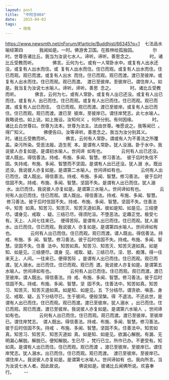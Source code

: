```yaml
---
layout: post
title:  "中阿含004"
date:   2015-04-03
tags:
      - 随笔
---
```



https://www.newsmth.net/nForum/#!article/Buddhist/66345?p=1
 
 七法品水喻经第四
   
 　　我闻如是。一时。佛游舍卫国。在胜林给孤独园。
   
 　　尔时。世尊告诸比丘。我当为汝说七水人。谛听。谛听。善思念之。
   
 　　时。诸比丘受教而听。
   
 　　佛言。云何为七。或有一人常卧水中。或复有人出水还没。或复有人出水而住。或
 复有人出水而住。住已而观。或复有人出水而住。住已而观。观已而渡。或复有人出水
 而住。住已而观。观已而渡。渡已至彼岸。或复有人出水而住。住已而观。观已而渡。
 渡已至彼岸。至彼岸已。谓住岸人。如是。我当复为汝说七水喻人。谛听。谛听。善思
 念之。
   
 　　时。诸比丘受教而听。
   
 　　佛言。云何为七。或有人常卧。或复有人出已还没。或复有人出已而住。或复有人
 出已而住。住已而观。或复有人出已而住。住已而观。观已而渡。或复有人出已而住。
 住已而观。观已而渡。渡已至彼岸。或复有人出已而住。住已而观。观已而渡。渡已至
 彼岸。至彼岸已。谓住岸梵志。此七水喻人。我略说也。如上说。如上施设。汝知何义
 。何所分别。有何因缘。
   
 　　时。诸比丘白世尊曰。世尊为法本。世尊为法主。法由世尊。唯愿说之。我等闻已
 。得广知义。
   
 　　佛便告曰。汝等谛听。善思念之。我当为汝分别其义。
   
 　　时。诸比丘受教而听。
   
 　　佛言。云何有人常卧。谓或有人为不善法之所覆盖。染污所染。受恶法报。造生死
 本。是谓有人常卧。犹人没溺。卧于水中。我说彼人亦复如是。是谓初水喻人。世间谛
 如有也。
   
 　　云何有人出已还没。谓人既出。得信善法。持戒、布施、多闻、智慧。修习善法。
 彼于后时失信不固。失持戒、布施、多闻、智慧而不坚固。是谓有人出已还没。犹人溺
 水。既出还没。我说彼人亦复如是。是谓第二水喻人。世间谛如有也。
   
 　　云何有人出已而住。谓人既出。得信善法。持戒、布施、多闻、智慧。修习善法。
 彼于后时信固不失。持戒、布施、多闻、智慧。坚固不失。是谓有人出已而住。犹人溺
 水。出已而住。我说彼人亦复如是。是谓第三水喻人。世间谛如有也。
   
 　　云何有人出已而住。住已而观。谓人既出。得信善法。持戒、布施、多闻、智慧。
 修习善法。彼于后时信固不失。持戒、布施、多闻、智慧。坚固不失。住善法中。知苦
 如真。知苦习、知苦灭、知苦灭道如真。彼如是知、如是见。三结便尽。谓身见、戒取
 、疑。三结已尽。得须陀洹。不堕恶法。定趣正觉。极受七有。天上、人间七往来已。
 便得苦际。是谓有人出已而住。住已而观。犹人溺水。出已而住。住已而观。我说彼人
 亦复如是。是谓第四水喻人。世间谛如有也。
   
 　　云何有人出已而住。住已而观。观已而渡。谓人既出。得信善法。持戒、布施、多
 闻、智慧。修习善法。彼于后时信固不失。持戒。布施、多闻、智慧。坚固不失。住善
 法中。知苦如真。知苦习、知苦灭、知苦灭道如真。如是知、如是见。三结便尽。谓身
 见、戒取、疑。三结已尽。淫、怒、痴薄。得一往来天上、人间。一往来已。便得苦际
 。是谓有人出已而住。住已而观。观已而渡。犹人溺水。出已而住。住已而观。观已而
 渡。我说彼人亦复如是。是谓第五水喻人。世间谛如有也。
   
 　　云何有人出已而住。住已而观。观已而渡。渡已至彼岸。谓人既出。得信善法。持
 戒、布施、多闻、智慧。修习善法。彼于后时信固不失。持戒、布施、多闻、智慧。坚
 固不失。住善法中。知苦如真。知苦习、知苦灭、知苦灭道如真。如是知、如是见。五
 下分结尽。谓贪欲、嗔恚、身见、戒取、疑。五下分结尽已。生于彼间。便般涅槃。得
 不退法。不还此世。是谓有人出已而住。住已而观。观已而渡。渡已至彼岸。犹人溺水
 。出已而住。住已而观。观已而渡。渡已至彼岸。我说彼人亦复如是。是谓第六水喻人
 。世间谛如有也。
   
 　　云何有人出已而住。住已而观。观已而渡。渡已至彼岸。至彼岸已。谓住岸梵志。
 谓人既出。得信善法。持戒、布施、多闻、智慧。修习善法。彼于后时信固不失。持戒
 、布施、多闻、智慧。坚固不失。住善法中。知苦如真。知苦习、知苦灭、知苦灭道如
 真。如是知、如是见。欲漏心解脱。有漏、无明漏心解脱。解脱已。便知解脱。生已尽
 。梵行已立。所作已办。不更受有。知如真。是谓有人出已而住。住已而观。观已而渡
 。渡已至彼岸。至彼岸已。谓住岸梵志。犹人溺水。出已而住。住已而观。观已而渡。
 渡已至彼岸。至彼岸已。谓住岸人。我说彼人亦复如是。是谓第七水喻人。世间谛如有
 也。我向所言。当为汝说七水人者。因此故说。
   
 　　佛说如是。彼诸比丘闻佛所说。欢喜奉行。  
   
 \--
  

